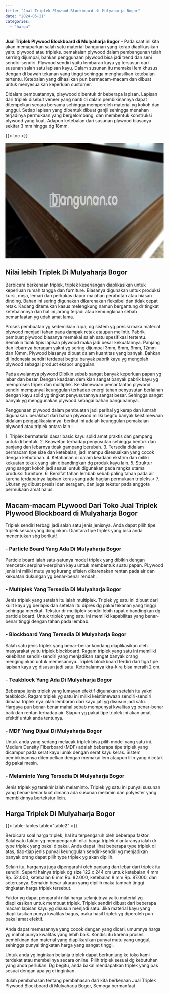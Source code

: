```yaml
---
title: "Jual Triplek Plywood Blockboard di Mulyaharja Bogor"
date: "2024-05-21"
categories: 
  - "harga"
---
```


**Jual Triplek Plywood Blockboard di Mulyaharja Bogor** – Pada saat ini kita akan memaparkan salah satu material bangunan yang kerap diaplikasikan yaitu plywood atau tripleks. pemakaian plywood dalam pembangunan telah serring dijumpai, bahkan penggunaan plywood bisa jadi trend dan seni sendiri-sendiri. Plywood sendiri yaitu lembaran kayu yg tersusun dari susunan salah satu lapisan kayu. Dalam susunan itu memakai lem khusus dengan di bawah tekanan yang tinggi sehingga menghasilkan ketebalan tertentu. Ketebalan yang dihasilkan pun bermacam-macam dan dibuat untuk menyesuaikan keperluan customer.

Didalam pembuatannya, playwood dibentuk dr beberapa lapisan. Lapisan dari triplek disebut veneer yang nanti di dalam pembikinannya dapat ditempelkan secara bersama sehingga memperoleh material yg kokoh dan unggul. Setiap lapisan yang dibentuk dibuat ganjil sehingga menahan terjadinya permukaan yang bergelombang, dan membentuk konstruksi plywood yang kuat. Adapun ketebalan dari susunan plywood biasanya sekitar 3 mm hingga dg 18mm.

{{< toc >}}

![Jual Triplek Plywood Blockboard di Mulyaharja Bogor](/images/jual-triplek-murah-31.png)

## Nilai lebih Triplek Di Mulyaharja Bogor

Berbicara berkenaan triplek, triplek keseriangan diaplikasikan untuk keperluan rumah tangga dan furniture. Biasanya digunakan untuk produksi kursi, meja, lemari dan perkakas dapur malahan perabotan atau hiasan dinding. Bahan ini sering digunakan dikarenakan fleksibel dan tidak cepat retak. Kadang ditemukan kasus melengkung namun bergantung dr tingkat ketebalannya dan hal ini jarang terjadi atau kemungkinan sebab pemanfaatan yg udah amat lama.

Proses pembuatan yg sedemikian rupa, dg sistem yg presisi maka material plywood menjadi tahan pada dampak retak ataupun melintir. Pabrik pembuat plywood biasanya memakai salah satu spesifikasi tertentu. Semakin tidak tipis lapisan plywood maka jadi besar kekuatannya. Panjang dan lebarnya beragam yakni yg sering dijumpai 3mm, 6mm, 9mm, 12mm dan 18mm. Plywood biasanya dibuat dalam kuantitas yang banyak. Bahkan di Indonesia sendiri terdapat begitu banyak pabrik kayu yg mengolah plywood sebagai product ekspor unggulan.

Pada awalannya plywood Dibikin sebab sangat banyak keperluan papan yg lebar dan besar. Dengan keadaan demikian sangat banyak pabrik kayu yg memproses tripek dan multiplek. Keistimewaan pemanfaatan plywood sendiri mempunyai keunggulan terhadap energi tahan penyusutan berlainan dengan kayu solid yg tingkat penyusutannya sangat besar. Sehingga sangat banyak yg menggunakan plywood sebagai bahan bangunannya.

Penggunaan plywood dalam pembuatan jadi perihal yg kerap dan lumrah digunakan. berakibat dari bahan plywood miliki begitu banyak keistimewaan didalam pengaplikasiannya. berikut ini adalah keunggulan pemakaian plywood atau triplek antara lain :

1\. Triplek bermaterial dasar basic kayu solid amat praktis dan gampang untuk di bentuk. 2. Keawetan terhadap penyusutan sehingga bentuk dan panjang dan lebarnya tidak gampang berubah. 3. Tersedia didalam bermacam tipe size dan ketebalan, jadi mampu disesuaikan yang cocok dengan kebutuhan. 4. Ketahanan di dalam keadaan ekstrim dan miliki kekuatan tekuk yang lain dibandingkan dg produk kayu lain. 5. Struktur yang sangat kokoh jadi sesuai untuk digunakan pada rangka utama produksi furniture. 6. Bersifat tahan lembab sebab paling tahan pada air karena terdapatnya lapisan keras yang ada bagian permukaan tripleks.< 7. Ukuran yg dibuat presisi dan seragam, dan juga tekstur pada anggota permukaan amat halus.

## Macam-macam PLywood Dari Toko Jual Triplek Plywood Blockboard di Mulyaharja Bogor

Triplek sendiri terbagi jadi salah satu jenis jenisnya. Anda dapat pilih tipe triplek sesuai yang diinginkan. Diantara tipe triplek yang bisa anda menentukan sbg berikut!

### \- Particle Board Yang Ada Di Mulyaharja Bogor

Particle board ialah satu-satunya model triplek yang dibikin dengan mencetak serpihan-serpihan kayu untuk membentuk suatu papan. PLywood jenis ini miliki mutu yang kurang efisien dikarenakan rentan pada air dan kekuatan dukungan yg benar-benar rendah.

### \- Multiplek Yang Tersedia Di Mulyaharja Bogor

Jenis triplek yang setelah itu ialah multiplek. Triplek yg satu ini dibuat dari kulit kayu yg berlapis dan setelah itu dipres dg pakai tekanan yang tinggi sehingga merekat. Tekstur dr multiplek sendiri lebih rapat dibandingkan dg particle board. Untuk triplek yang satu ini memiliki kapabilitas yang benar-benar tinggi dengan tahan pada lembab.

### \- Blockboard Yang Tersedia Di Mulyaharja Bogor

Salah satu jenis triplek yang benar-benar kondang diaplikasikan oleh masyarakat yaitu triplek blockboard. Ragam triplek yang satu ini memiliki kelebihan sendiri-sendiri yang menjadikan sangat banyak orang menginginkan untuk memesannya. Triplek blockboard terdiri dari tiga tipe lapisan kayu yg disusun jadi satu. Ketebalannya kira-kira bisa meraih 2 cm.

### \- Teakblock Yang Ada Di Mulyaharja Bogor

Beberapa jenis triplek yang lumayan efektif digunakan setelah itu yakni teakblock. Ragam triplek yg satu ini miliki keistimewaan sendiri-sendiri dimana triplek nya ialah lembaran dari kayu jati yg disusun jadi satu. Hargaya pun benar-benar mahal sebab mempunyai kwalitas yg benar-benar baik dan rentan terhadap air. Siapun yg pakai tipe triplek ini akan amat efektif untuk anda tentunya.

### \- MDF Yang Dijual Di Mulyaharja Bogor

Untuk anda yang sedang melacak triplek bisa pilih model yang satu ini. Medium Density Fiberboard (MDF) adalah beberapa tipe triplek yang dicampur pada serat kayu lunak dengan serat kayu keras. Sistem pembikinannya ditempelkan dengan memakai lem ataupun lilin yang dicetak dg pakai mesin.

### \- Melaminto Yang Tersedia Di Mulyaharja Bogor

Jenis triplek yg terakhir ialah melaminto. Triplek yg satu ini punyai susunan yang benar-benar kuat dimana ada susunan melamin dan polyester yang membikinnya bertekstur licin.

## Harga Triplek Di Mulyaharja Bogor

{{< table-tables table="table2" >}}

Berbicara soal harga triplek, hal itu terpengaruh oleh beberapa faktor. Salahsatu faktor yg mempengaruhi nilai harga triplek diantaranya ialah dr type triplek yang bakal dipakai. Anda dapat lihat beberapa type triplek di atas, tiap-tiap jenis punyai keunggulan sendiri-sendiri yg menjadikan banyak orang dapat pilih type triplek yg akan dipilih.

Selain itu, harganya juga dipengaruhi oleh panjang dan lebar dari triplek itu sendiri. Seperti halnya triplek dg size 122 x 244 cm untuk ketebalan 4 mm Rp. 52.000, ketebalan 6 mm Rp. 82.000, ketebalan 8 mm Rp. 87.000, dan seterusnya. Semakin besar ukuran yang dipilih maka tambah tinggi tingkatan harga triplek tersebut.

Faktor yg dapat pengaruhi nilai harga selanjutnya yaitu material yg diaplikasikan untuk membuat triplek. Triplek sendiri dibuat dari beberapa macam lapisan kayu yg disusun menjadi satu. Jika material kayu yang diaplikasikan punya kwalitas bagus, maka hasil triplek yg diperoleh pun bakal amat efektif.

Anda dapat memesannya yang cocok dengan yang dicari, umumnya harga yg mahal punya kwalitas yang lebih baik. Kondisi itu karena proses pembikinan dan material yang diaplikasikan punyai mutu yang unggul, sehingga punyai tingkatan harga yang sangat tinggi.

Untuk anda yg inginkan belanja triplek dapat berkunjung ke toko kami terdekat atau membelinya secara online. Pilih triplek sesuai dg kebutuhan yang anda perlukan. Dg begitu, anda bakal mendapatkan triplek yang pas sesuai dengan apa yg di inginkan.

Itulah pembahasan tentang pembahasan dari kita berkenaan Jual Triplek Plywood Blockboard di Mulyaharja Bogor, Semoga bermanfaat.
